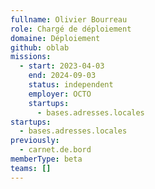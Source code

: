 ```yaml
---
fullname: Olivier Bourreau
role: Chargé de déploiement
domaine: Déploiement
github: oblab
missions:
  - start: 2023-04-03
    end: 2024-09-03
    status: independent
    employer: OCTO
    startups:
      - bases.adresses.locales
startups:
  - bases.adresses.locales
previously:
  - carnet.de.bord
memberType: beta
teams: []
---
```

